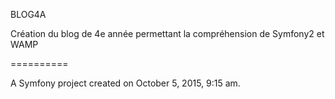 BLOG4A

Création du blog de 4e année permettant la compréhension de Symfony2 et WAMP

==========

A Symfony project created on October 5, 2015, 9:15 am.
